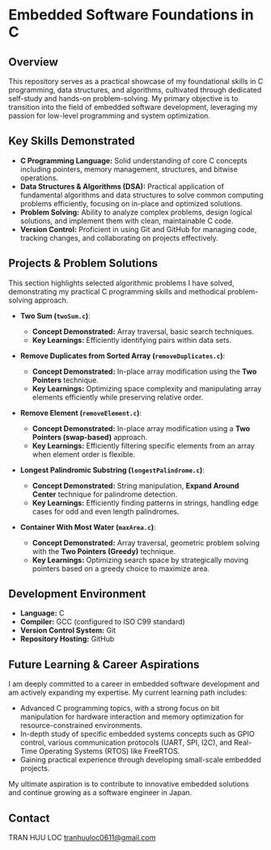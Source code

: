 # Embedded Software Foundations in C

## Overview

This repository serves as a practical showcase of my foundational skills in C programming, data structures, and algorithms, cultivated through dedicated self-study and hands-on problem-solving. My primary objective is to transition into the field of embedded software development, leveraging my passion for low-level programming and system optimization.

## Key Skills Demonstrated

* **C Programming Language:** Solid understanding of core C concepts including pointers, memory management, structures, and bitwise operations.
* **Data Structures & Algorithms (DSA):** Practical application of fundamental algorithms and data structures to solve common computing problems efficiently, focusing on in-place and optimized solutions.
* **Problem Solving:** Ability to analyze complex problems, design logical solutions, and implement them with clean, maintainable C code.
* **Version Control:** Proficient in using Git and GitHub for managing code, tracking changes, and collaborating on projects effectively.

## Projects & Problem Solutions

This section highlights selected algorithmic problems I have solved, demonstrating my practical C programming skills and methodical problem-solving approach.

* **Two Sum (`twoSum.c`)**:
    * **Concept Demonstrated:** Array traversal, basic search techniques.
    * **Key Learnings:** Efficiently identifying pairs within data sets.

* **Remove Duplicates from Sorted Array (`removeDuplicates.c`)**:
    * **Concept Demonstrated:** In-place array modification using the **Two Pointers** technique.
    * **Key Learnings:** Optimizing space complexity and manipulating array elements efficiently while preserving relative order.

* **Remove Element (`removeElement.c`)**:
    * **Concept Demonstrated:** In-place array modification using a **Two Pointers (swap-based)** approach.
    * **Key Learnings:** Efficiently filtering specific elements from an array when element order is flexible.

* **Longest Palindromic Substring (`longestPalindrome.c`)**:
    * **Concept Demonstrated:** String manipulation, **Expand Around Center** technique for palindrome detection.
    * **Key Learnings:** Efficiently finding patterns in strings, handling edge cases for odd and even length palindromes.

* **Container With Most Water (`maxArea.c`)**:
    * **Concept Demonstrated:** Array traversal, geometric problem solving with the **Two Pointers (Greedy)** technique.
    * **Key Learnings:** Optimizing search space by strategically moving pointers based on a greedy choice to maximize area.

## Development Environment

* **Language:** C
* **Compiler:** GCC (configured to ISO C99 standard)
* **Version Control System:** Git
* **Repository Hosting:** GitHub

## Future Learning & Career Aspirations

I am deeply committed to a career in embedded software development and am actively expanding my expertise. My current learning path includes:

* Advanced C programming topics, with a strong focus on bit manipulation for hardware interaction and memory optimization for resource-constrained environments.
* In-depth study of specific embedded systems concepts such as GPIO control, various communication protocols (UART, SPI, I2C), and Real-Time Operating Systems (RTOS) like FreeRTOS.
* Gaining practical experience through developing small-scale embedded projects.

My ultimate aspiration is to contribute to innovative embedded solutions and continue growing as a software engineer in Japan.

## Contact

TRAN HUU LOC
tranhuuloc0611@gmail.com